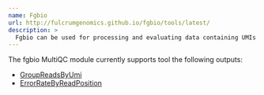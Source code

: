 ```yaml
---
name: Fgbio
url: http://fulcrumgenomics.github.io/fgbio/tools/latest/
description: >
  Fgbio can be used for processing and evaluating data containing UMIs
---
```


The fgbio MultiQC module currently supports tool the following outputs:

- [GroupReadsByUmi](http://fulcrumgenomics.github.io/fgbio/tools/latest/GroupReadsByUmi.html)
- [ErrorRateByReadPosition](http://fulcrumgenomics.github.io/fgbio/tools/latest/ErrorRateByReadPosition.html)
